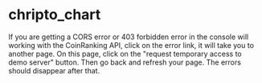 # chripto_chart



If you are getting a CORS error or 403 forbidden error in the console will working with the CoinRanking API, click on the error link, it will take you to another page. On this page, click on the  "request temporary access to demo server" button. Then go back and refresh your page. The errors should disappear after that.
